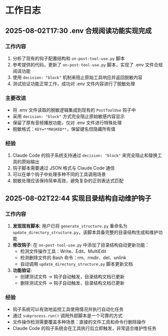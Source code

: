 # 工作日志

## 2025-08-02T17:30 .env 合规阅读功能实现完成

### 工作内容

1. 分析了现有的钩子配置结构和 `on-post-tool-use.py` 脚本
2. 参考提供的代码，更新了 `on-post-tool-use.py` 脚本，实现了 .env 文件合规阅读功能
3. 使用 `decision: "block"` 机制来阻止原始工具响应并返回脱敏内容
4. 测试验证功能正常工作，成功对 .env 文件内容进行了脱敏处理

### 主要改进

- 将 .env 文件读取的脱敏逻辑集成到现有的 `PostToolUse` 钩子中
- 采用 `decision: "block"` 方式完全阻止原始敏感内容显示
- 保留了原有音频播放功能，仅对 .env 文件进行特殊处理
- 脱敏格式：`KEY=**MASKED**`，保留键名但隐藏所有值

### 经验

1. Claude Code 的钩子系统支持通过 `decision: "block"` 来完全阻止和替换工具的原始输出
2. 钩子脚本需要通过 JSON 格式与 Claude Code 通信
3. 可以在单个钩子中处理多种不同的工具调用场景
4. 脱敏处理应该保持简单高效，避免复杂的正则表达式匹配

## 2025-08-02T22:44 实现目录结构自动维护钩子

### 工作内容

1. **发现现有脚本**: 用户已将 `generate_structure.py` 重命名为 `update_directory_structure.py`，该脚本具备完整的目录结构生成和维护功能
2. **修改钩子**: 在 `on-post-tool-use.py` 中添加了目录结构自动更新功能：
   - 检测文件操作工具：Write、Edit、MultiEdit
   - 检测删除文件的 Bash 命令：rm、rmdir、del、unlink
   - 自动调用 `update_directory_structure.py` 脚本更新文档
3. **功能验证**:
   - 创建测试文件 → 钩子自动触发，目录结构文档已更新
   - 删除测试文件 → 钩子自动触发，目录结构文档已更新

### 经验

- 钩子系统可以有效地监控工具使用情况并执行自动化任务
- 通过 `subprocess.run()` 调用外部脚本是一个可靠的方式
- 文件操作检测需要覆盖多种场景：直接的文件工具和命令行删除操作
- Claude Code 的钩子系统会在工具执行后立即触发，非常适合维护性任务
